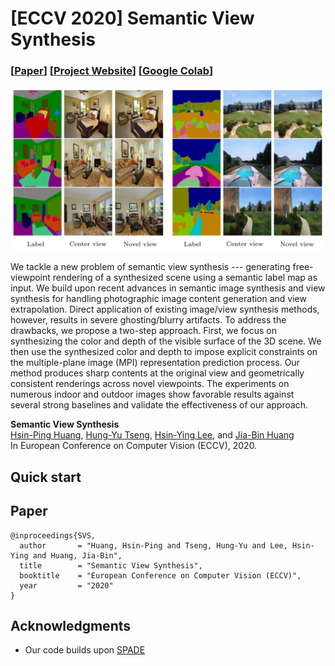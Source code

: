 # [ECCV 2020] Semantic View Synthesis

### [[Paper](https://hhsinping.github.io/svs/link/paper.pdf)] [[Project Website](https://hhsinping.github.io/svs/)] [[Google Colab](https://colab.research.google.com/drive/1iT5PfK7zl1quAOwC227GfBjieFMVHjI5)]

<p align='center'>
<img src='teaser.png' width='800'/>
</p>

We tackle a new problem of semantic view synthesis --- generating free-viewpoint rendering of a synthesized scene using a semantic label map as input. We build upon recent advances in semantic image synthesis and view synthesis for handling photographic image content generation and view extrapolation. Direct application of existing image/view synthesis methods, however, results in severe ghosting/blurry artifacts. To address the drawbacks, we propose a two-step approach. First, we focus on synthesizing the color and depth of the visible surface of the 3D scene. We then use the synthesized color and depth to impose explicit constraints on the multiple-plane image (MPI) representation prediction process. Our method produces sharp contents at the original view and geometrically consistent renderings across novel viewpoints. The experiments on numerous indoor and outdoor images show favorable results against several strong baselines and validate the effectiveness of our approach.
<br/>

**Semantic View Synthesis**
<br/>
[Hsin-Ping Huang](https://hhsinping.github.io/svs/), 
[Hung-Yu Tseng](https://sites.google.com/site/hytseng0509/), 
[Hsin-Ying Lee](http://vllab.ucmerced.edu/hylee/), and
[Jia-Bin Huang](https://filebox.ece.vt.edu/~jbhuang/)
<br/>
In European Conference on Computer Vision (ECCV), 2020.



## Quick start



## Paper
```
@inproceedings{SVS,
  author       = "Huang, Hsin-Ping and Tseng, Hung-Yu and Lee, Hsin-Ying and Huang, Jia-Bin",
  title        = "Semantic View Synthesis",
  booktitle    = "European Conference on Computer Vision (ECCV)",
  year         = "2020"
}
```

## Acknowledgments
- Our code builds upon [SPADE](https://github.com/knazeri/edge-connect)
